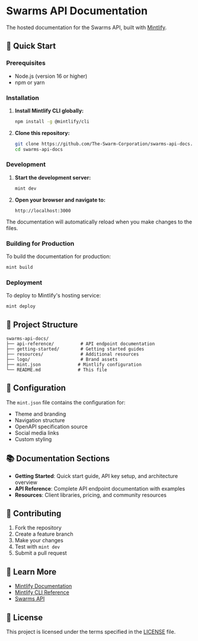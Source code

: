 # Swarms API Documentation

The hosted documentation for the Swarms API, built with [Mintlify](https://mintlify.com/).

## 🚀 Quick Start

### Prerequisites
- Node.js (version 16 or higher)
- npm or yarn

### Installation

1. **Install Mintlify CLI globally:**
   ```bash
   npm install -g @mintlify/cli
   ```

2. **Clone this repository:**
   ```bash
   git clone https://github.com/The-Swarm-Corporation/swarms-api-docs.git
   cd swarms-api-docs
   ```

### Development

1. **Start the development server:**
   ```bash
   mint dev
   ```

2. **Open your browser and navigate to:**
   ```
   http://localhost:3000
   ```

The documentation will automatically reload when you make changes to the files.

### Building for Production

To build the documentation for production:

```bash
mint build
```

### Deployment

To deploy to Mintlify's hosting service:

```bash
mint deploy
```

## 📁 Project Structure

```
swarms-api-docs/
├── api-reference/          # API endpoint documentation
├── getting-started/        # Getting started guides
├── resources/              # Additional resources
├── logo/                   # Brand assets
├── mint.json              # Mintlify configuration
└── README.md              # This file
```

## 🔧 Configuration

The `mint.json` file contains the configuration for:
- Theme and branding
- Navigation structure
- OpenAPI specification source
- Social media links
- Custom styling

## 📚 Documentation Sections

- **Getting Started**: Quick start guide, API key setup, and architecture overview
- **API Reference**: Complete API endpoint documentation with examples
- **Resources**: Client libraries, pricing, and community resources

## 🤝 Contributing

1. Fork the repository
2. Create a feature branch
3. Make your changes
4. Test with `mint dev`
5. Submit a pull request

## 📖 Learn More

- [Mintlify Documentation](https://mintlify.com/docs)
- [Mintlify CLI Reference](https://mintlify.com/docs/cli)
- [Swarms API](https://swarms-api-285321057562.us-east1.run.app/)

## 📄 License

This project is licensed under the terms specified in the [LICENSE](LICENSE) file.
